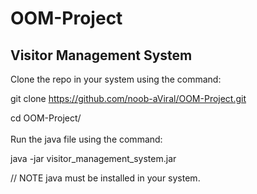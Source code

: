 # OOM-Project
<h2><b>Visitor Management System</b></h2>

Clone the repo in your system using the command:

git clone https://github.com/noob-aViral/OOM-Project.git

cd OOM-Project/<br><br>
Run the java file using the command: 
  
java -jar visitor_management_system.jar

// NOTE java must be installed in your system.

